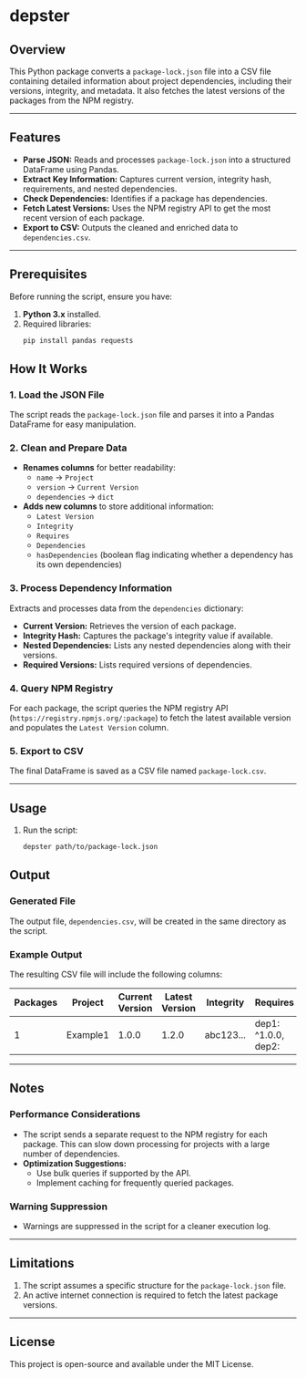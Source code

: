 # depster

## Overview

This Python package converts a `package-lock.json` file into a CSV file containing detailed information about project dependencies, including their versions, integrity, and metadata. It also fetches the latest versions of the packages from the NPM registry.

---

## Features

- **Parse JSON:** Reads and processes `package-lock.json` into a structured DataFrame using Pandas.
- **Extract Key Information:** Captures current version, integrity hash, requirements, and nested dependencies.
- **Check Dependencies:** Identifies if a package has dependencies.
- **Fetch Latest Versions:** Uses the NPM registry API to get the most recent version of each package.
- **Export to CSV:** Outputs the cleaned and enriched data to `dependencies.csv`.

---

## Prerequisites

Before running the script, ensure you have:

1. **Python 3.x** installed.
2. Required libraries:
   ```bash
   pip install pandas requests
   ```
   
## How It Works

### 1. Load the JSON File  
The script reads the `package-lock.json` file and parses it into a Pandas DataFrame for easy manipulation.

### 2. Clean and Prepare Data  
- **Renames columns** for better readability:
  - `name` → `Project`
  - `version` → `Current Version`
  - `dependencies` → `dict`
- **Adds new columns** to store additional information:
  - `Latest Version`
  - `Integrity`
  - `Requires`
  - `Dependencies`
  - `hasDependencies` (boolean flag indicating whether a dependency has its own dependencies)

### 3. Process Dependency Information  
Extracts and processes data from the `dependencies` dictionary:
- **Current Version:** Retrieves the version of each package.
- **Integrity Hash:** Captures the package's integrity value if available.
- **Nested Dependencies:** Lists any nested dependencies along with their versions.
- **Required Versions:** Lists required versions of dependencies.

### 4. Query NPM Registry  
For each package, the script queries the NPM registry API (`https://registry.npmjs.org/:package`) to fetch the latest available version and populates the `Latest Version` column.

### 5. Export to CSV  
The final DataFrame is saved as a CSV file named `package-lock.csv`.

---

## Usage

1. Run the script:
   ```bash
   depster path/to/package-lock.json
   ```
## Output

### Generated File
The output file, `dependencies.csv`, will be created in the same directory as the script.

### Example Output
The resulting CSV file will include the following columns:

| Packages | Project  | Current Version | Latest Version | Integrity   | Requires             | Dependencies          | hasDependencies |
|----------|----------|-----------------|----------------|-------------|----------------------|-----------------------|-----------------|
| 1        | Example1 | 1.0.0           | 1.2.0          | abc123...   | dep1: ^1.0.0, dep2:  | dep3: 1.1.0, dep4:    | True            |

---

## Notes

### Performance Considerations
- The script sends a separate request to the NPM registry for each package. This can slow down processing for projects with a large number of dependencies.
- **Optimization Suggestions:**
  - Use bulk queries if supported by the API.
  - Implement caching for frequently queried packages.

### Warning Suppression
- Warnings are suppressed in the script for a cleaner execution log.

---

## Limitations

1. The script assumes a specific structure for the `package-lock.json` file.
2. An active internet connection is required to fetch the latest package versions.

---

## License

This project is open-source and available under the MIT License.



